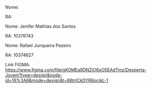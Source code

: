 Nome:

RA:

Nome: Jenifer Mathias dos Santos

RA: 10376743

Nome: Rafael Junqueira Pezeiro  

RA: 10374627


Link FIGMA: https://www.figma.com/file/gK0MEa9DNZiO6xO5EAdTmz/Desperta-Jovem?type=design&node-id=16%3A6&mode=design&t=86trICkDYR8ocikL-1
